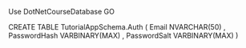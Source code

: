 Use DotNetCourseDatabase
GO

CREATE TABLE TutorialAppSchema.Auth (
    Email NVARCHAR(50)
    , PasswordHash VARBINARY(MAX)
    , PasswordSalt VARBINARY(MAX)
)